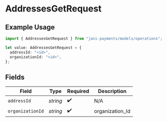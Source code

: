 # AddressesGetRequest

## Example Usage

```typescript
import { AddressesGetRequest } from "jani-payments/models/operations";

let value: AddressesGetRequest = {
  addressId: "<id>",
  organizationId: "<id>",
};
```

## Fields

| Field              | Type               | Required           | Description        |
| ------------------ | ------------------ | ------------------ | ------------------ |
| `addressId`        | *string*           | :heavy_check_mark: | N/A                |
| `organizationId`   | *string*           | :heavy_check_mark: | organization_Id    |